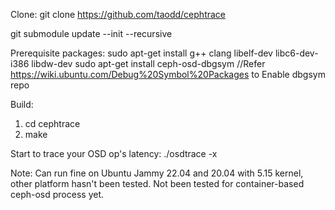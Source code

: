 Clone:
git clone https://github.com/taodd/cephtrace

git submodule update --init --recursive

Prerequisite packages:
sudo apt-get install g++ clang libelf-dev libc6-dev-i386 libdw-dev
sudo apt-get install ceph-osd-dbgsym //Refer https://wiki.ubuntu.com/Debug%20Symbol%20Packages to Enable dbgsym repo  

Build:
1. cd cephtrace
2. make

Start to trace your OSD op's latency:
./osdtrace -x

Note:
Can run fine on Ubuntu Jammy 22.04 and 20.04 with 5.15 kernel, other platform hasn't been tested.
Not been tested for container-based ceph-osd process yet. 
